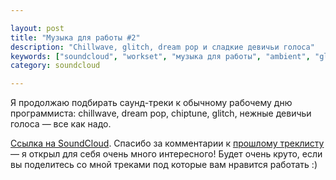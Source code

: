 ```yaml
---

layout: post
title: "Музыка для работы #2"
description: "Chillwave, glitch, dream pop и сладкие девичьи голоса"
keywords: ["soundcloud", "workset", "музыка для работы", "ambient", "glitch", "female vocal"]
category: soundcloud

---
```


Я продолжаю подбирать саунд-треки к обычному рабочему дню программиста:
chillwave, dream pop, chiptune, glitch, нежные девичьи голоса — все как надо.

<div id="player"></div>

<script>
  (function() {
      var script = document.createElement("script");
      
      script.type = "text/javascript";
      script.async = true;
      script.src = "//sd.toneden.io/production/toneden.loader.js"
      
      var entry = document.getElementsByTagName("script")[0];
      entry.parentNode.insertBefore(script, entry);
  }());
  
  ToneDenReady = window.ToneDenReady || [];
  ToneDenReady.push(function() {
      // Modify the dom and urls parameters to position
      // your player and select tracks/sets/artists to play.
      ToneDen.player.create({
          dom: '#player',
          urls: [
              'https://soundcloud.com/asheee/sets/workset-2'
          ],
          skin: 'aurora'
      });
  });
</script>


[Ссылка на SoundCloud][1]. Спасибо за комментарии к [прошлому треклисту][2] —
я открыл для себя очень много интересного! Будет очень круто, если вы поделитесь
со мной треками под которые вам нравится работать :)

[1]: https://soundcloud.com/asheee/sets/workset-2
[2]: /2014/05/05/sc-workset-1/
